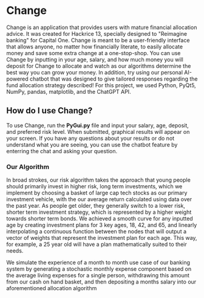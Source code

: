 <h1>Change</h1>

Change is an application that provides users with mature financial allocation advice. It was created for Hackrice 13, specially designed to "Reimagine banking" for Capital One. Change is meant to be a user-friendly interface that allows anyone, no matter how financially literate, to easily allocate money and save some extra change at a one-stop-shop. You can use Change by inputting in your age, salary, and how much money you will deposit for Change to allocate and watch as our algorithms determine the best way you can grow your money. In addition, try using our personal AI-powered chatbot that was designed to give tailored responses regarding the fund allocation strategy described! For this project, we used Python, PyQt5, NumPy, pandas, matplotlib, and the ChatGPT API.

<h2> How do I use Change? </h2>

To use Change, run the **PyGui.py** file and input your salary, age, deposit, and preferred risk level. When submitted, graphical results will appear on your screen. If you have any questions about your results or do not understand what you are seeing, you can use the chatbot feature by enterring the chat and asking your question.

<h3> Our Algorithm </h3>

In broad strokes, our risk algorithm takes the approach that young people should primarily invest in higher risk, long term investments, which we implement by choosing a basket of large cap tech stocks as our primary investment vehicle, with the our average return calculated using data over the past year. As people get older, they generally switch to a lower risk, shorter term investment strategy, which is represented by a higher weight towards shorter term bonds. We achieved a smooth curve for any inputted age by creating investment plans for 3 key ages, 18, 42, and 65, and linearly interpolating a continuous function between the nodes that will output a vector of weights that represent the investment plan for each age. This way, for example, a 25 year old will have a plan mathematically suited to their needs. 

We simulate the experience of a month to month use case of our banking system by generating a stochastic monthly expense component based on the average living expenses for a single person, withdrawing this amount from our cash on hand basket, and then depositing a months salary into our aforementioned allocation algorithm

